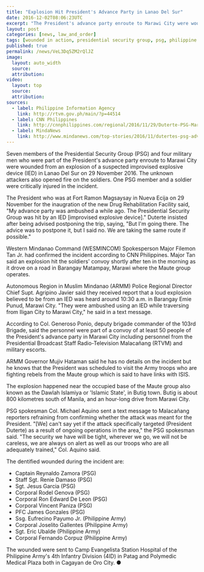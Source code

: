 ```yaml
---
title: "Explosion Hit President's Advance Party in Lanao Del Sur"
date: 2016-12-02T08:06:23UTC
excerpt: "The President's advance party enroute to Marawi City were wounded from an explosion of a suspected improvised explosive device (IED) in Lanao Del Sur on 29 November 2016."
layout: post
categories: [news, law_and_order]
tags: [wounded in action, presidential security group, psg, philippine army, lanao del sur, butig, maute]
published: true
permalink: /news/VeL3Dq5ZM2rQlJZ
image:
  layout: auto_width
  source: 
  attribution: 
video:
  layout: top
  source: 
  attribution: 
sources:
  - label: Philippine Information Agency
    link: http://rtvm.gov.ph/main/?p=44514
  - label: CNN Philippines
    link: http://cnnphilippines.com/regional/2016/11/29/Duterte-PSG-Marawi-explosion.html
  - label: MindaNews
    link: http://www.mindanews.com/top-stories/2016/11/dutertes-psg-advance-party-bombed-in-marawi/
---
```


Seven members of the Presidential Security Group (PSG) and four military men who were part of the President's advance party enroute to Marawi City were wounded from an explosion of a suspected improvised explosive device (IED) in Lanao Del Sur on 29 November 2016.
The unknown attackers also opened fire on the soldiers.
One PSG member and a soldier were critically injured in the incident.

The President who was at Fort Ramon Magsaysay in Nueva Ecija on 29 November for the inaugration of the new Drug Rehabilitation Facility said,
"My advance party was ambushed a while ago. The Presidential Security Group was hit by an IED [improvised explosive device]."
Duterte insisted after being advised postponing the trip, saying, "But I'm going there. The advice was to postpone it, but I said no. We are taking the same route if possible."

Western Mindanao Command (WESMINCOM) Spokesperson Major Filemon Tan Jr. had confirmed the incident according to CNN Philippines.
Major Tan said an explosion hit the soldiers' convoy shortly after ten in the morning as it drove on a road in Barangay Matampay, Marawi where the Maute group operates.

Autonomous Region in Muslim Mindanao (ARMM) Police Regional Director Chief Supt. Agripino Javier said they received report that a loud explosion believed to be from an IED was heard around 10:30 a.m. in Barangay Emie Punud, Marawi City.
"They were ambushed using an IED while traversing from Iligan City to Marawi City," he said in a text message.

According to Col. Generoso Ponio, deputy brigade commander of the 103rd Brigade, said the personnel were part of a convoy of at least 50 people of the President's advance party in Marawi City including personnel from the Presidential Broadcast Staff Radio-Television Malacañang (RTVM) and military escorts.

ARMM Governor Mujiv Hataman said he has no details on the incident but he knows that the President was scheduled to visit the Army troops who are fighting rebels from the Maute group which is said to have links with ISIS.

The explosion happened near the occupied base of the Maute group also known as the Dawlah Islamiya or 'Islamic State', in Butig town.
Butig is about 800 kilometres south of Manila, and an hour-long drive from Marawi City.

PSG spokesman Col. Michael Aquino sent a text message to Malacañang reporters refraining from confirming whether the attack was meant for the President.
"[We] can't say yet if the attack specifically targeted (President Duterte) as a result of ongoing operations in the area," the PSG spokesman said.
"The security we have will be tight, wherever we go, we will not be careless, we are always on alert as well as our troops who are all adequately trained," Col. Aquino said.

The dentified wounded during the incident are:

* Captain Reynaldo Zamora (PSG)
* Staff Sgt. Renie Damaso (PSG)
* Sgt. Jesus Garcia (PSG)
* Corporal Rodel Genova (PSG)
* Corporal Ron Edward De Leon (PSG)
* Corporal Vincent Paniza (PSG)
* PFC James Gonzales (PSG)
* Ssg. Eufrecino Payumo Jr. (Philippine Army)
* Corporal Joselito Gallentes (Philippine Army)
* Sgt. Eric Ubalde (Philippine Army)
* Corporal Fernando Corpuz (Philippine Army)

The wounded were sent to Camp Evangelista Station Hospital of the Philippine Army's 4th Infantry Division (4ID) in Patag and Polymedic Medical Plaza both in Cagayan de Oro City.
&#x25cf;

